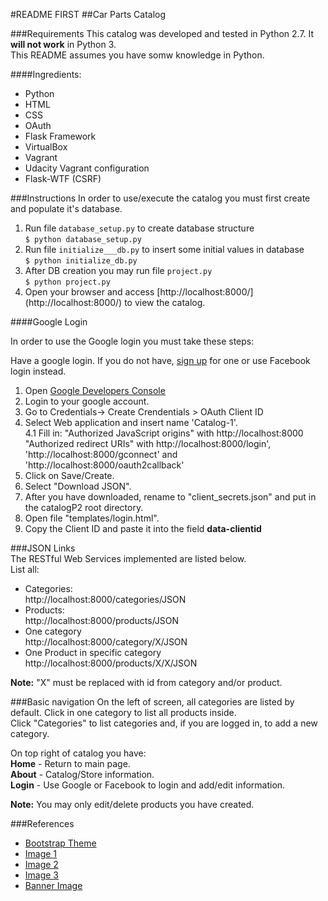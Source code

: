 #README FIRST
##Car Parts Catalog

###Requirements
This catalog was developed and tested in Python 2.7. It **will not work** in Python 3.  
This README assumes you have somw knowledge in Python.  

####Ingredients:

* Python
* HTML
* CSS
* OAuth
* Flask Framework
* VirtualBox
* Vagrant
* Udacity Vagrant configuration
* Flask-WTF (CSRF)


###Instructions
In order to use/execute the catalog you must first create and populate it's database.  
1. Run file `database_setup.py`  to create database structure  
```$ python database_setup.py```  
2. Run file `initialize___db.py` to insert some initial values in database  
`$ python initialize_db.py`  
3. After DB creation you may run file `project.py`  
`$ python project.py`
4. Open your browser and access [http://localhost:8000/] (http://localhost:8000/) to view the catalog.

####Google Login

In order to use the Google login you must take these steps:

Have a google login. If you do not have, [sign up](https://accounts.google.com/) for one or use Facebook login instead.  
1. Open [Google Developers Console](https://console.developers.google.com)  
2. Login to your google account.
3. Go to Credentials-> Create Crendentials > OAuth Client ID  
4. Select Web application and insert name 'Catalog-1'.  
4.1 Fill in:
"Authorized JavaScript origins" with http://localhost:8000
"Authorized redirect URIs" with http://localhost:8000/login',  'http://localhost:8000/gconnect' and 'http://localhost:8000/oauth2callback'
5. Click on Save/Create.   
6. Select "Download JSON".  
7. After you have downloaded, rename to "client_secrets.json" and put in the catalogP2 root directory.  
8. Open file "templates/login.html".  
9. Copy the Client ID and paste it into the field **data-clientid**
    
###JSON Links  
The RESTful Web Services implemented are listed below.  
List all:  

* Categories:   
http://localhost:8000/categories/JSON  
* Products:   
http://localhost:8000/products/JSON   
* One category  
http://localhost:8000/category/X/JSON
* One Product in specific category 
http://localhost:8000/products/X/X/JSON

**Note:** "X" must be replaced with id from category and/or product.   
 
###Basic navigation
On the left of screen, all categories are listed by default. Click in one category to list all products inside.  
Click "Categories" to list categories and, if you are logged in, to add a new category.

On top right of catalog you have:  
**Home** - Return to main page.  
**About** - Catalog/Store information.  
**Login** - Use Google or Facebook to login and add/edit information.

**Note:** You may only edit/delete products you have created.

###References
* [Bootstrap Theme](https://startbootstrap.com/template-overviews/shop-homepage)
* [Image 1](http://www.speedautocars.com/how-to-choose-the-right-auto-parts-supplier-online/)
* [Image 2](http://www.eastendtransmissionsny.com/transmission-repair-and-rebuilding)
* [Image 3](http://www.speedautocars.com/electronic-injection-inside-the-engine-temperature-sensor/)
* [Banner Image](http://hondamotors.sr/en/parts/damage-report/)